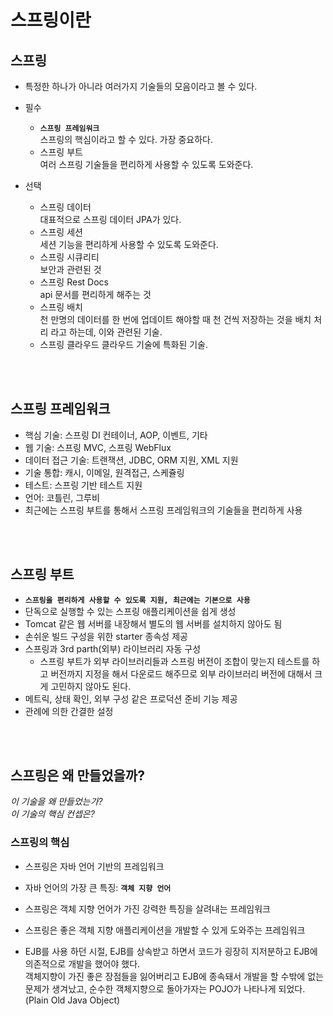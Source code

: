 # 스프링이란


## 스프링

- 특정한 하나가 아니라 여러가지 기술들의 모음이라고 볼 수 있다.

- 필수  
  - **`스프링 프레임워크`**   
    스프링의 핵심이라고 할 수 있다. 가장 중요하다.
  - 스프링 부트  
    여러 스프링 기술들을 편리하게 사용할 수 있도록 도와준다.

- 선택  
  - 스프링 데이터  
    대표적으로 스프링 데이터 JPA가 있다.
  - 스프링 세션  
    세션 기능을 편리하게 사용할 수 있도록 도와준다.
  - 스프링 시큐리티  
    보안과 관련된 것
  - 스프링 Rest Docs  
    api 문서를 편리하게 해주는 것
  - 스프링 배치  
    천 만명의 데이터를 한 번에 업데이트 해야할 때 천 건씩 저장하는 것을 배치 처리 라고 하는데, 이와 관련된 기술.
  - 스프링 클라우드
    클라우드 기술에 특화된 기술.
<br>
<br>

## 스프링 프레임워크
- 핵심 기술: 스프링 DI 컨테이너, AOP, 이벤트, 기타
- 웹 기술: 스프링 MVC, 스프링 WebFlux
- 데이터 접근 기술: 트랜잭션, JDBC, ORM 지원, XML 지원
- 기술 통합: 캐시, 이메일, 원격접근, 스케쥴링
- 테스트: 스프링 기반 테스트 지원
- 언어: 코틀린, 그루비
- 최근에는 스프링 부트를 통해서 스프링 프레임워크의 기술들을 편리하게 사용
<br>
<br>


## 스프링 부트
- **`스프링을 편리하게 사용할 수 있도록 지원, 최근에는 기본으로 사용`**
- 단독으로 실행할 수 있는 스프링 애플리케이션을 쉽게 생성
- Tomcat 같은 웹 서버를 내장해서 별도의 웹 서버를 설치하지 않아도 됨
- 손쉬운 빌드 구성을 위한 starter 종속성 제공
-  스프링과 3rd parth(외부) 라이브러리 자동 구성
   - 스프링 부트가 외부 라이브러리들과 스프링 버전이 조합이 맞는지 테스트를 하고 버전까지 지정을 해서 다운로드 해주므로 외부 라이브러리 버전에 대해서 크게 고민하지 않아도 된다.
- 메트릭, 상태 확인, 외부 구성 같은 프로덕션 준비 기능 제공
-  관례에 의한 간결한 설정
<br>
<br>


## 스프링은 왜 만들었을까?
*이 기술을 왜 만들었는가?  
이 기술의 핵심 컨셉은?*
<br>

### 스프링의 핵심
- 스프링은 자바 언어 기반의 프레임워크
- 자바 언어의 가장 큰 특징: **`객체 지향 언어`**
- 스프링은 객체 지향 언어가 가진 강력한 특징을 살려내는 프레임워크
- 스프링은 좋은 객체 지향 애플리케이션을 개발할 수 있게 도와주는 프레임워크

- EJB를 사용 하던 시절, EJB를 상속받고 하면서 코드가 굉장히 지저분하고 EJB에 의존적으로 개발을 했어야 했다.  
객체지향이 가진 좋은 장점들을 잃어버리고 EJB에 종속돼서 개발을 할 수밖에 없는 문제가 생겨났고, 순수한 객체지향으로 돌아가자는 POJO가 나타나게 되었다. (Plain Old Java Object)